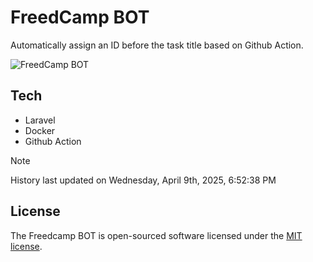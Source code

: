 # FreedCamp BOT

Automatically assign an ID before the task title based on Github Action.

![FreedCamp BOT](https://repository-images.githubusercontent.com/737932867/7d34798b-2680-471c-b089-a78a718d3d6a)

## Tech

- Laravel
- Docker
- Github Action

> [!NOTE]  
> History last updated on Wednesday, April 9th, 2025, 6:52:38 PM

## License

The Freedcamp BOT is open-sourced software licensed under the [MIT license](https://opensource.org/licenses/MIT).
